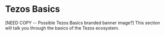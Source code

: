 # Tezos Basics

[NEED COPY -- Possible Tezos Basics branded banner image?] This section will talk you through the basics of the Tezos ecosystem.